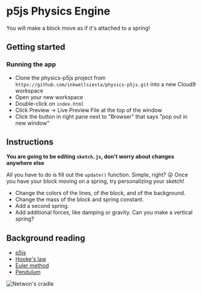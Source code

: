 # p5js Physics Engine

You will make a block move as if it's attached to a spring!

## Getting started

### Running the app

* Clone the physics-p5js project from `https://github.com/inkwellsiesta/physics-p5js.git` into a new Cloud9 workspace
* Open your new workspace
* Double-click on `index.html`
* Click Preview -> Live Preview File at the top of the window
* Click the button in right pane next to "Browser" that says "pop out in new window"

## Instructions

**You are going to be editing `sketch.js`, don't worry about changes anywhere else**

All you have to do is fill out the ```update()``` function. Simple, right? :stuck_out_tongue_winking_eye:
Once you have your block moving on a spring, try personalizing your sketch!
* Change the colors of the lines, of the block, and of the background.
* Change the mass of the block and spring constant.
* Add a second spring. 
* Add additional forces, like damping or gravity. Can you make a vertical spring?

## Background reading

* [p5js](https://p5js.org/reference/)
* [Hooke's law](https://en.wikipedia.org/wiki/Hooke%27s_law/)
* [Euler method](https://en.wikipedia.org/wiki/Euler_method/)
* [Pendulum](https://en.wikipedia.org/wiki/Pendulum_(mathematics)#Small-angle_approximation)

![Netwon's cradle](https://media.giphy.com/media/upMmHeE6BZX5S/giphy.gif)
